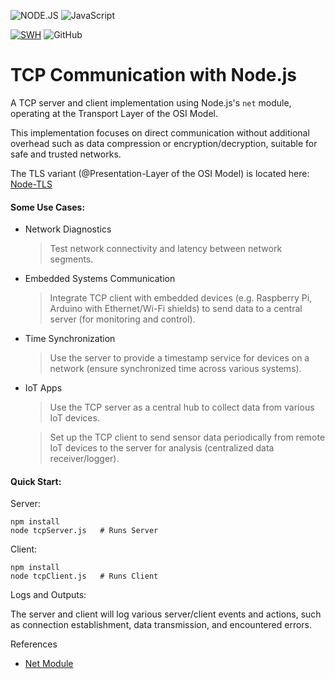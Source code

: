 ![NODE.JS](https://img.shields.io/badge/NODE.JS-%2343853D.svg?&style=plastic&logo=node.js&logoColor=white) ![JavaScript](https://img.shields.io/badge/JavaScript-323330?style=plastic&logo=javascript&logoColor=f7df1e)

[![SWH](https://archive.softwareheritage.org/badge/swh:1:dir:3022219080921ea266808592fa83f3afc5242282/)](https://archive.softwareheritage.org/swh:1:dir:3022219080921ea266808592fa83f3afc5242282;origin=https://github.com/Ramy-Badr-Ahmed/node-tcp;visit=swh:1:snp:e0d42b65bc06365c756247a55b21ca431f17a53a;anchor=swh:1:rev:d9e2239926489996936d18aa5804ce1fc2503181) ![GitHub](https://img.shields.io/github/license/Ramy-Badr-Ahmed/nodejs-tcp_server-client?&color=green)

# TCP Communication with Node.js

A TCP server and client implementation using Node.js's `net` module, operating at the Transport Layer of the OSI Model.

This implementation focuses on direct communication without additional overhead such as data compression or encryption/decryption, suitable for safe and trusted networks.

The TLS variant (@Presentation-Layer of the OSI Model) is located here: [Node-TLS](https://github.com/Ramy-Badr-Ahmed/node-tls)

#### Some Use Cases:

- Network Diagnostics 
    > Test network connectivity and latency between network segments.

- Embedded Systems Communication
  > Integrate TCP client with embedded devices (e.g. Raspberry Pi, Arduino with Ethernet/Wi-Fi shields) to send data to a central server (for monitoring and control).

- Time Synchronization
  > Use the server to provide a timestamp service for devices on a network (ensure synchronized time across various systems).

- IoT Apps
    > Use the TCP server as a central hub to collect data from various IoT devices.
   
    > Set up the TCP client to send sensor data periodically from remote IoT devices to the server for analysis (centralized data receiver/logger).
  
#### Quick Start:
Server:
```shell
npm install
node tcpServer.js   # Runs Server
```
Client:
```shell
npm install
node tcpClient.js   # Runs Client
```  

Logs and Outputs:

The server and client will log various server/client events and actions, such as connection establishment, data transmission, and encountered errors.

References

- [Net Module](https://nodejs.org/api/net.html)
